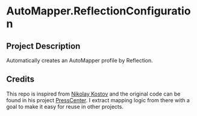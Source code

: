 # AutoMapper.ReflectionConfiguration

## Project Description

Automatically creates an AutoMapper profile by Reflection.

## Credits

This repo is inspired from [Nikolay Kostov](https://github.com/NikolayIT) and the original code can be found in his project [PressCenter](https://github.com/NikolayIT/PressCenters.com/tree/master/src/Services/PressCenters.Services.Mapping). I extract mapping logic from there with a goal to make it easy for reuse in other projects.
